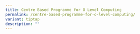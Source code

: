 ```yaml
---
title: Centre Based Programme for O Level Computing
permalink: /centre-based-programme-for-o-level-computing/
variant: tiptap
description: ""
---
```

